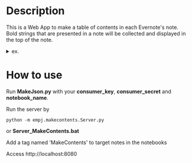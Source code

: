 Description
===========
This is a Web App to make a table of contents in each Evernote's note.  
Bold strings that are presented in a note will be collected and displayed in the top of the note.  

<details>  
    <summary>ex.</summary>
        <strong>CONTENTS</strong><br>  
        <strong>Section 1</strong><br>  
        <strong>Section 2</strong><br> 
        <div><hr/></div>
        <strong>Section 1</strong><br>
    <ul><li><div>List1</div></li></ul><br>
        <ul><li><div>List2</div></li></ul><br>
        <ul><li><div>List3</div></li></ul><br>
        <strong>Section 2</strong><br>
        <ul><li><div>List1</div></li></ul><br>
        <ul><li><div>List2</div></li></ul><br>
        <ul><li><div>List3</div></li></ul><br>
</details>      

How to use
==========
Run **MakeJson.py** with your **consumer_key**, **consumer_secret** and **notebook_name**.  
  
Run the server by  
```DIGITAL Command Language
python -m empj.makecontents.Server.py
```    
or **Server_MakeContents.bat**  

Add a tag named 'MakeContents' to target notes in the notebooks  

Access http://localhost:8080 
